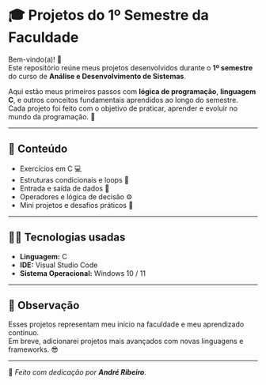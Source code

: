# 🎓 Projetos do 1º Semestre da Faculdade

Bem-vindo(a)! 👋  
Este repositório reúne meus projetos desenvolvidos durante o **1º semestre** do curso de **Análise e Desenvolvimento de Sistemas**.

Aqui estão meus primeiros passos com **lógica de programação**, **linguagem C**, e outros conceitos fundamentais aprendidos ao longo do semestre.  
Cada projeto foi feito com o objetivo de praticar, aprender e evoluir no mundo da programação. 🚀

---

## 📂 Conteúdo
- Exercícios em C 💻  
- Estruturas condicionais e loops 🔁  
- Entrada e saída de dados 🧠  
- Operadores e lógica de decisão ⚙️  
- Mini projetos e desafios práticos 🎯

---

## 🧑‍💻 Tecnologias usadas
- **Linguagem:** C  
- **IDE:** Visual Studio Code  
- **Sistema Operacional:** Windows 10 / 11  

---

## 💬 Observação
Esses projetos representam meu início na faculdade e meu aprendizado contínuo.  
Em breve, adicionarei projetos mais avançados com novas linguagens e frameworks. 😎

---

📌 _Feito com dedicação por **André Ribeiro**._
